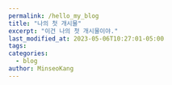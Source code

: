 ```yaml
---
permalink: /hello_my_blog
title: "나의 첫 개시물"
excerpt: "이건 나의 첫 개시물이야."
last_modified_at: 2023-05-06T10:27:01-05:00
tags:
categories:
  - blog
author: MinseoKang
---
```

